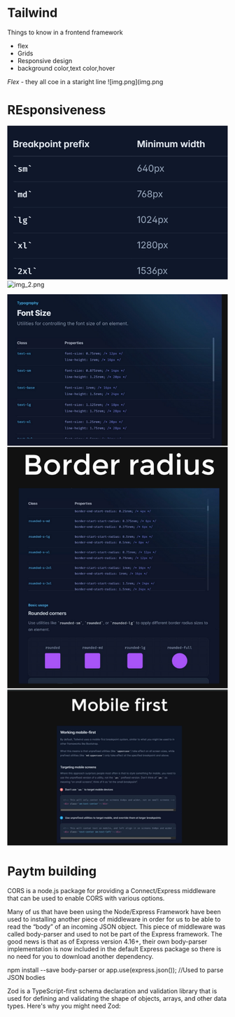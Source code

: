 # Tailwind 
Things to know in  a frontend framework
* flex
* Grids
* Responsive design
* background color,text color,hover


_Flex_ - they all coe in  a staright line
![img.png](img.png


# REsponsiveness
![img_1.png](img_1.png)
![img_2.png](img_2.png)

![img_3.png](img_3.png)
![img_4.png](img_4.png)
![img_5.png](img_5.png)


# Paytm building
CORS is a node.js package for providing a Connect/Express middleware that can be used to enable CORS with various options.

Many of us that have been using the Node/Express Framework have been used to installing another piece of middleware in order for us to be able to read the “body” of an incoming JSON object. This piece of middleware was called body-parser and used to not be part of the Express framework. The good news is that as of Express version 4.16+, their own body-parser implementation is now included in the default Express package so there is no need for you to download another dependency.

npm install --save body-parser or app.use(express.json()); //Used to parse JSON bodies

Zod is a TypeScript-first schema declaration and validation library that is used for defining and validating the shape of objects, arrays, and other data types. Here's why you might need Zod: